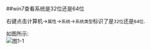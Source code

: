 ##win7查看系统是32位还是64位   

右键点击计算机->`属性`->`系统`->`系统类型`标识了是`32位`还是`64位`.

如图所示:   
![图1-1](http://localhost/img/windows/basic/1-1.png)   